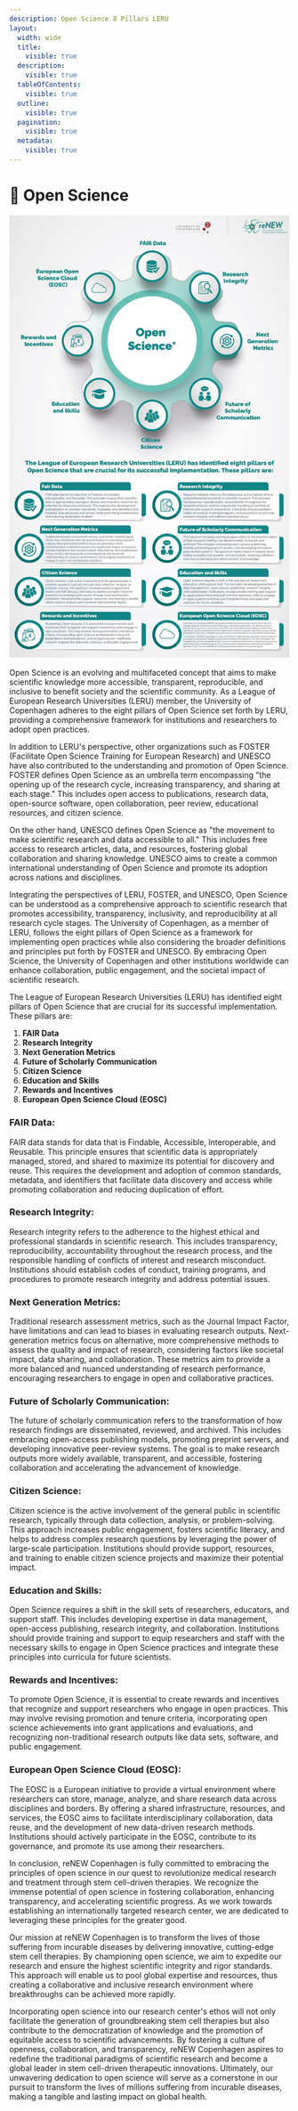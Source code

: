 ```yaml
---
description: Open Science 8 Pillars LERU
layout:
  width: wide
  title:
    visible: true
  description:
    visible: true
  tableOfContents:
    visible: true
  outline:
    visible: true
  pagination:
    visible: true
  metadata:
    visible: true
---
```


# 🔴 Open Science

![](<../../../.gitbook/assets/0 (1).jpeg>)



Open Science is an evolving and multifaceted concept that aims to make scientific knowledge more accessible, transparent, reproducible, and inclusive to benefit society and the scientific community. As a League of European Research Universities (LERU) member, the University of Copenhagen adheres to the eight pillars of Open Science set forth by LERU, providing a comprehensive framework for institutions and researchers to adopt open practices.

In addition to LERU's perspective, other organizations such as FOSTER (Facilitate Open Science Training for European Research) and UNESCO have also contributed to the understanding and promotion of Open Science. FOSTER defines Open Science as an umbrella term encompassing "the opening up of the research cycle, increasing transparency, and sharing at each stage." This includes open access to publications, research data, open-source software, open collaboration, peer review, educational resources, and citizen science.

On the other hand, UNESCO defines Open Science as "the movement to make scientific research and data accessible to all." This includes free access to research articles, data, and resources, fostering global collaboration and sharing knowledge. UNESCO aims to create a common international understanding of Open Science and promote its adoption across nations and disciplines.

Integrating the perspectives of LERU, FOSTER, and UNESCO, Open Science can be understood as a comprehensive approach to scientific research that promotes accessibility, transparency, inclusivity, and reproducibility at all research cycle stages. The University of Copenhagen, as a member of LERU, follows the eight pillars of Open Science as a framework for implementing open practices while also considering the broader definitions and principles put forth by FOSTER and UNESCO. By embracing Open Science, the University of Copenhagen and other institutions worldwide can enhance collaboration, public engagement, and the societal impact of scientific research.

The League of European Research Universities (LERU) has identified eight pillars of Open Science that are crucial for its successful implementation. These pillars are:

1. **FAIR Data**
2. **Research Integrity**
3. **Next Generation Metrics**
4. **Future of Scholarly Communication**
5. **Citizen Science**
6. **Education and Skills**
7. **Rewards and Incentives**
8. **European Open Science Cloud (EOSC)**

### **FAIR Data:**

FAIR data stands for data that is Findable, Accessible, Interoperable, and Reusable. This principle ensures that scientific data is appropriately managed, stored, and shared to maximize its potential for discovery and reuse. This requires the development and adoption of common standards, metadata, and identifiers that facilitate data discovery and access while promoting collaboration and reducing duplication of effort.

### **Research Integrity:**

Research integrity refers to the adherence to the highest ethical and professional standards in scientific research. This includes transparency, reproducibility, accountability throughout the research process, and the responsible handling of conflicts of interest and research misconduct. Institutions should establish codes of conduct, training programs, and procedures to promote research integrity and address potential issues.

### **Next Generation Metrics:**

Traditional research assessment metrics, such as the Journal Impact Factor, have limitations and can lead to biases in evaluating research outputs. Next-generation metrics focus on alternative, more comprehensive methods to assess the quality and impact of research, considering factors like societal impact, data sharing, and collaboration. These metrics aim to provide a more balanced and nuanced understanding of research performance, encouraging researchers to engage in open and collaborative practices.

### **Future of Scholarly Communication:**

The future of scholarly communication refers to the transformation of how research findings are disseminated, reviewed, and archived. This includes embracing open-access publishing models, promoting preprint servers, and developing innovative peer-review systems. The goal is to make research outputs more widely available, transparent, and accessible, fostering collaboration and accelerating the advancement of knowledge.

### **Citizen Science:**

Citizen science is the active involvement of the general public in scientific research, typically through data collection, analysis, or problem-solving. This approach increases public engagement, fosters scientific literacy, and helps to address complex research questions by leveraging the power of large-scale participation. Institutions should provide support, resources, and training to enable citizen science projects and maximize their potential impact.

### **Education and Skills:**

Open Science requires a shift in the skill sets of researchers, educators, and support staff. This includes developing expertise in data management, open-access publishing, research integrity, and collaboration. Institutions should provide training and support to equip researchers and staff with the necessary skills to engage in Open Science practices and integrate these principles into curricula for future scientists.

### **Rewards and Incentives:**

To promote Open Science, it is essential to create rewards and incentives that recognize and support researchers who engage in open practices. This may involve revising promotion and tenure criteria, incorporating open science achievements into grant applications and evaluations, and recognizing non-traditional research outputs like data sets, software, and public engagement.

### **European Open Science Cloud (EOSC):**

The EOSC is a European initiative to provide a virtual environment where researchers can store, manage, analyze, and share research data across disciplines and borders. By offering a shared infrastructure, resources, and services, the EOSC aims to facilitate interdisciplinary collaboration, data reuse, and the development of new data-driven research methods. Institutions should actively participate in the EOSC, contribute to its governance, and promote its use among their researchers.

In conclusion, reNEW Copenhagen is fully committed to embracing the principles of open science in our quest to revolutionize medical research and treatment through stem cell-driven therapies. We recognize the immense potential of open science in fostering collaboration, enhancing transparency, and accelerating scientific progress. As we work towards establishing an internationally targeted research center, we are dedicated to leveraging these principles for the greater good.

Our mission at reNEW Copenhagen is to transform the lives of those suffering from incurable diseases by delivering innovative, cutting-edge stem cell therapies. By championing open science, we aim to expedite our research and ensure the highest scientific integrity and rigor standards. This approach will enable us to pool global expertise and resources, thus creating a collaborative and inclusive research environment where breakthroughs can be achieved more rapidly.

Incorporating open science into our research center's ethos will not only facilitate the generation of groundbreaking stem cell therapies but also contribute to the democratization of knowledge and the promotion of equitable access to scientific advancements. By fostering a culture of openness, collaboration, and transparency, reNEW Copenhagen aspires to redefine the traditional paradigms of scientific research and become a global leader in stem cell-driven therapeutic innovations. Ultimately, our unwavering dedication to open science will serve as a cornerstone in our pursuit to transform the lives of millions suffering from incurable diseases, making a tangible and lasting impact on global health.
